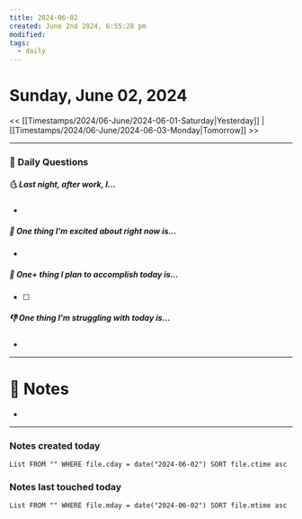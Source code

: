 ```yaml
---
title: 2024-06-02
created: June 2nd 2024, 6:55:28 pm
modified: 
tags:
  - daily
---
```


# Sunday, June 02, 2024

<< [[Timestamps/2024/06-June/2024-06-01-Saturday|Yesterday]] | [[Timestamps/2024/06-June/2024-06-03-Monday|Tomorrow]] >>

---
### 📅 Daily Questions
##### 🌜 Last night, after work, I...
- 

##### 🙌 One thing I'm excited about right now is...
- 

##### 🚀 One+ thing I plan to accomplish today is...
- [ ] 

##### 👎 One thing I'm struggling with today is...
- 

---
# 📝 Notes
- 

---
### Notes created today
```dataview
List FROM "" WHERE file.cday = date("2024-06-02") SORT file.ctime asc
```

### Notes last touched today
```dataview
List FROM "" WHERE file.mday = date("2024-06-02") SORT file.mtime asc
```